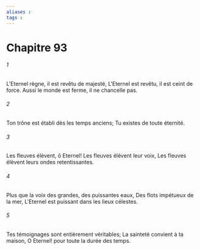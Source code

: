 ```yaml
---
aliases : 
tags : 
---
```


# Chapitre 93

###### 1
L'Eternel règne, il est revêtu de majesté, L'Eternel est revêtu, il est ceint de force. Aussi le monde est ferme, il ne chancelle pas.
###### 2
Ton trône est établi dès les temps anciens; Tu existes de toute éternité.
###### 3
Les fleuves élèvent, ô Eternel! Les fleuves élèvent leur voix, Les fleuves élèvent leurs ondes retentissantes.
###### 4
Plus que la voix des grandes, des puissantes eaux, Des flots impétueux de la mer, L'Eternel est puissant dans les lieux célestes.
###### 5
Tes témoignages sont entièrement véritables; La sainteté convient à ta maison, O Eternel! pour toute la durée des temps.
